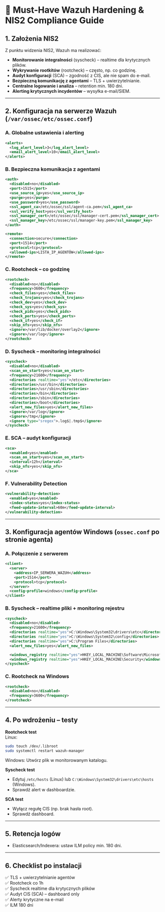 # 📘 Must-Have Wazuh Hardening & NIS2 Compliance Guide

## 1. Założenia NIS2
Z punktu widzenia NIS2, Wazuh ma realizować:
- **Monitorowanie integralności** (syscheck) – realtime dla krytycznych plików.
- **Wykrywanie rootkitów** (rootcheck) – często, np. co godzinę.
- **Audyt konfiguracji** (SCA) – zgodność z CIS, ale nie spam do e-mail.
- **Bezpieczną komunikację z agentami** – TLS + uwierzytelnianie.
- **Centralne logowanie i analiza** – retention min. 180 dni.
- **Alerting krytycznych incydentów** – wysyłka e-mail/SIEM.

---

## 2. Konfiguracja na serwerze Wazuh (`/var/ossec/etc/ossec.conf`)

### **A. Globalne ustawienia i alerting**
```xml
<alerts>
  <log_alert_level>3</log_alert_level>
  <email_alert_level>10</email_alert_level>
</alerts>
```

### **B. Bezpieczna komunikacja z agentami**
```xml
<auth>
  <disabled>no</disabled>
  <port>1515</port>
  <use_source_ip>yes</use_source_ip>
  <purge>yes</purge>
  <use_password>yes</use_password>
  <ssl_agent_ca>/etc/ossec/ssl/agent-ca.pem</ssl_agent_ca>
  <ssl_verify_host>yes</ssl_verify_host>
  <ssl_manager_cert>/etc/ossec/ssl/manager-cert.pem</ssl_manager_cert>
  <ssl_manager_key>/etc/ossec/ssl/manager-key.pem</ssl_manager_key>
</auth>

<remote>
  <connection>secure</connection>
  <port>1514</port>
  <protocol>tcp</protocol>
  <allowed-ips>LISTA_IP_AGENTÓW</allowed-ips>
</remote>
```

### **C. Rootcheck – co godzinę**
```xml
<rootcheck>
  <disabled>no</disabled>
  <frequency>3600</frequency>
  <check_files>yes</check_files>
  <check_trojans>yes</check_trojans>
  <check_dev>yes</check_dev>
  <check_sys>yes</check_sys>
  <check_pids>yes</check_pids>
  <check_ports>yes</check_ports>
  <check_if>yes</check_if>
  <skip_nfs>yes</skip_nfs>
  <ignore>/var/lib/docker/overlay2</ignore>
  <ignore>/var/log</ignore>
</rootcheck>
```

### **D. Syscheck – monitoring integralności**
```xml
<syscheck>
  <disabled>no</disabled>
  <scan_on_start>yes</scan_on_start>
  <frequency>21600</frequency>
  <directories realtime="yes">/etc</directories>
  <directories>/usr/bin</directories>
  <directories>/usr/sbin</directories>
  <directories>/bin</directories>
  <directories>/sbin</directories>
  <directories>/boot</directories>
  <alert_new_files>yes</alert_new_files>
  <ignore>/var/log</ignore>
  <ignore>/tmp</ignore>
  <ignore type="sregex">.log$|.tmp$</ignore>
</syscheck>
```

### **E. SCA – audyt konfiguracji**
```xml
<sca>
  <enabled>yes</enabled>
  <scan_on_start>yes</scan_on_start>
  <interval>12h</interval>
  <skip_nfs>yes</skip_nfs>
</sca>
```

### **F. Vulnerability Detection**
```xml
<vulnerability-detection>
  <enabled>yes</enabled>
  <index-status>yes</index-status>
  <feed-update-interval>60m</feed-update-interval>
</vulnerability-detection>
```

---

## 3. Konfiguracja agentów Windows (`ossec.conf` po stronie agenta)

### **A. Połączenie z serwerem**
```xml
<client>
  <server>
    <address>IP_SERWERA_WAZUH</address>
    <port>1514</port>
    <protocol>tcp</protocol>
  </server>
  <config-profile>windows</config-profile>
</client>
```

### **B. Syscheck – realtime pliki + monitoring rejestru**
```xml
<syscheck>
  <disabled>no</disabled>
  <frequency>21600</frequency>
  <directories realtime="yes">C:\Windows\System32\drivers\etc</directories>
  <directories realtime="yes">C:\Windows\System32\config</directories>
  <directories realtime="yes">C:\Program Files</directories>
  <alert_new_files>yes</alert_new_files>

  <windows_registry realtime="yes">HKEY_LOCAL_MACHINE\Software\Microsoft\Windows\CurrentVersion\Run</windows_registry>
  <windows_registry realtime="yes">HKEY_LOCAL_MACHINE\Security</windows_registry>
</syscheck>
```

### **C. Rootcheck na Windows**
```xml
<rootcheck>
  <disabled>no</disabled>
  <frequency>3600</frequency>
</rootcheck>
```

---

## 4. Po wdrożeniu – testy

**Rootcheck test**  
Linux:
```bash
sudo touch /dev/.libroot
sudo systemctl restart wazuh-manager
```

Windows:
Utwórz plik w monitorowanym katalogu.

**Syscheck test**  
- Edytuj `/etc/hosts` (Linux) lub `C:\Windows\System32\drivers\etc\hosts` (Windows).
- Sprawdź alert w dashboardzie.

**SCA test**  
- Wyłącz regułę CIS (np. brak hasła root).
- Sprawdź dashboard.

---

## 5. Retencja logów
- Elasticsearch/Indexera: ustaw ILM policy min. 180 dni.

---

## 6. Checklist po instalacji
✅ TLS + uwierzytelnianie agentów  
✅ Rootcheck co 1h  
✅ Syscheck realtime dla krytycznych plików  
✅ Audyt CIS (SCA) – dashboard only  
✅ Alerty krytyczne na e-mail  
✅ ILM 180 dni
